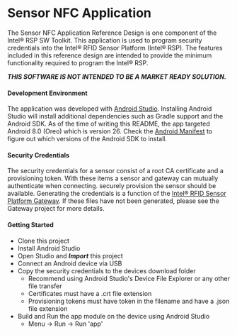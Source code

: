 # Sensor NFC Application

The Sensor NFC Application Reference Design is one component of the Intel® RSP SW Toolkit.  This application is used to program security credentials into the Intel® RFID Sensor Platform (Intel® RSP).  The features included in this reference design are intended to provide the minimum functionality required to program the Intel® RSP.

**_THIS SOFTWARE IS NOT INTENDED TO BE A MARKET READY SOLUTION._**

#### Development Environment
The application was developed with [Android Studio](https://developer.android.com/studio/index.html). Installing Android Studio will install additional dependencies such as Gradle support and the Android SDK. As of the time of writing this README, the app targeted Android 8.0 (Oreo) which is version 26. Check the [Android Manifest](app/src/main/AndroidManifest.xml) to figure out which versions of the Android SDK to install.

#### Security Credentials
The security credentials for a sensor consist of a root CA certificate and a provisioning token. With these items a sensor and gateway can mutually authenticate when connecting. securely provision the sensor should be available. Generating the credentials is a function of the [Intel® RFID Sensor Platform Gateway](../gateway). If these files have not been generated, please see the Gateway project for more details.


#### Getting Started

* Clone this project
* Install Android Studio
* Open Studio and **_Import_** this project
* Connect an Android device via USB
* Copy the security credentials to the devices download folder
  * Recommend using Android Studio's Device File Explorer or any other file transfer
  * Certificates must have a .crt file extension
  * Provisioning tokens must have token in the filename and have a .json file extension
* Build and Run the app module on the device using Android Studio
  * Menu -> Run -> Run 'app' 


